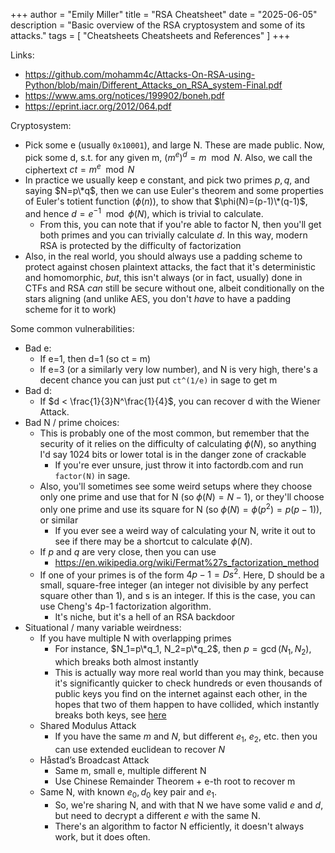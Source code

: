 +++
author = "Emily Miller"
title = "RSA Cheatsheet"
date = "2025-06-05"
description = "Basic overview of the RSA cryptosystem and some of its attacks."
tags = [ "Cheatsheets Cheatsheets and References" ]
+++


Links:
- https://github.com/mohamm4c/Attacks-On-RSA-using-Python/blob/main/Different_Attacks_on_RSA_system-Final.pdf
- https://www.ams.org/notices/199902/boneh.pdf
- https://eprint.iacr.org/2012/064.pdf

Cryptosystem:
- Pick some e (usually `0x10001`), and large N. These are made public. Now, pick some d, s.t. for any given m, $(m^e)^d=m \mod N$.  Also, we call the ciphertext $ct=m^e \mod N$
- In practice we usually keep e constant, and pick two primes $p,q$, and saying
$N=p\*q$, then we can use Euler's theorem and some properties of Euler's totient
function ($\phi(n)$), to show that $\phi(N)=(p-1)\*(q-1)$, and hence $d = e^{-1} \mod \phi(N)$, which is trivial to calculate.
	- From this, you can note that if you're able to factor N, then you'll get both primes and you can trivially calculate $d$. In this way, modern RSA is protected by the difficulty of factorization
- Also, in the real world, you should always use a padding scheme to protect against chosen plaintext attacks, the fact that it's deterministic and homomorphic, *but*, this isn't always (or in fact, usually) done in CTFs and RSA *can* still be secure without one, albeit conditionally on the stars aligning (and unlike AES, you don't *have* to have a padding scheme for it to work)

Some common vulnerabilities:
- Bad e:
	- If e=1, then d=1 (so ct = m)
	- If e=3 (or a similarly very low number), and N is very high, there's a decent chance you can just put `ct^(1/e)`  in sage to get m
- Bad d:
	- If $d < \frac{1}{3}N^\frac{1}{4}$, you can recover d with the Wiener
    Attack.
- Bad N / prime choices:
	- This is probably one of the most common, but remember that the security of it relies on the difficulty of calculating $\phi(N)$, so anything I'd say 1024 bits or lower total is in the danger zone of crackable
		- If you're ever unsure, just throw it into factordb.com and run `factor(N)` in sage.
	- Also, you'll sometimes see some weird setups where they choose only one
    prime and use that for N (so $\phi(N)=N-1$), or they'll choose only one
    prime and use its square for N (so $\phi(N)=\phi(p^2)=p(p-1)$), or similar
		- If you ever see a weird way of calculating your N, write it out to see if there may be a shortcut to calculate $\phi(N)$.
	- If $p$ and $q$ are very close, then you can use
		- https://en.wikipedia.org/wiki/Fermat%27s_factorization_method
	- If one of your primes is of the form $4p-1 = Ds^2$.  Here, D should be a small, square-free integer (an integer not divisible by any perfect square other than 1), and s is an integer. If this is the case, you can use Cheng's 4p-1 factorization algorithm.
		- It's niche, but it's a hell of an RSA backdoor
- Situational / many variable weirdness:
	- If you have multiple N with overlapping primes
		- For instance, $N_1=p\*q_1, N_2=p\*q_2$, then $p=\gcd(N_1, N_2)$, which breaks both almost instantly
		- This is actually way more real world than you may think, because it's significantly quicker to check hundreds or even thousands of public keys you find on the internet against each other, in the hopes that two of them happen to have collided, which instantly breaks both keys, see [here](https://eprint.iacr.org/2012/064.pdf)
	- Shared Modulus Attack
		- If you have the same $m$ and $N$, but different $e_1$, $e_2$, etc. then you can use extended euclidean to recover $N$
	- Håstad’s Broadcast Attack
		- Same m, small e, multiple different N
		- Use Chinese Remainder Theorem + e-th root to recover m
	- Same N, with known $e_0,d_0$ key pair and $e_1$.
		- So, we're sharing N, and with that N we have some valid $e$ and $d$, but need to decrypt a different $e$ with the same N.
		- There's an algorithm to factor N efficiently, it doesn't always work,
          but it does often.
